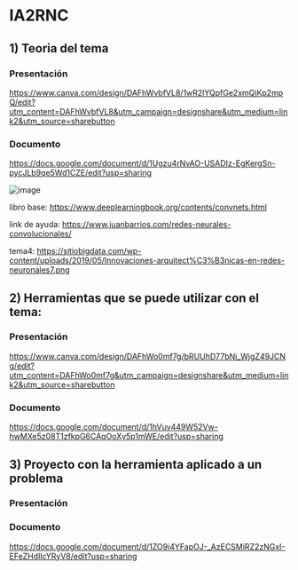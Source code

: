 # IA2RNC

## 1) Teoria del tema



### Presentación
https://www.canva.com/design/DAFhWvbfVL8/1wR2lYQpfGe2xmQiKp2mpQ/edit?utm_content=DAFhWvbfVL8&utm_campaign=designshare&utm_medium=link2&utm_source=sharebutton

### Documento
https://docs.google.com/document/d/1Ugzu4rNvAO-USADIz-EgKergSn-pycJLb9qe5Wd1CZE/edit?usp=sharing

![image](https://user-images.githubusercontent.com/70553210/235047595-d12ef776-bd1a-4394-b9cb-395c435b54ff.png)


libro base: https://www.deeplearningbook.org/contents/convnets.html

link de ayuda: https://www.juanbarrios.com/redes-neurales-convolucionales/

tema4: https://sitiobigdata.com/wp-content/uploads/2019/05/Innovaciones-arquitect%C3%B3nicas-en-redes-neuronales7.png

## 2) Herramientas que se puede utilizar con el tema:

### Presentación
https://www.canva.com/design/DAFhWo0mf7g/bRUUhD77bNi_WjgZ49JCNg/edit?utm_content=DAFhWo0mf7g&utm_campaign=designshare&utm_medium=link2&utm_source=sharebutton

### Documento
https://docs.google.com/document/d/1hVuv449W52Vw-hwMXe5z08T1zfkpG6CAqOoXy5p1mWE/edit?usp=sharing

## 3) Proyecto con la herramienta aplicado a un problema

### Presentación

### Documento
https://docs.google.com/document/d/1ZO9i4YFapOJ-_AzECSMiRZ2zNGxI-EFeZHdIlcYRyV8/edit?usp=sharing
